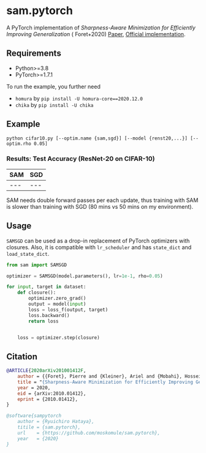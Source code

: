 # sam.pytorch

A PyTorch implementation of *Sharpness-Aware Minimization for Efficiently Improving Generalization* (
Foret+2020) [Paper](https://arxiv.org/abs/2010.01412), [Official implementation](https://github.com/google-research/sam).

## Requirements

* Python>=3.8
* PyTorch>=1.7.1

To run the example, you further need

* `homura` by `pip install -U homura-core==2020.12.0`
* `chika` by `pip install -U chika`

## Example

```commandline
python cifar10.py [--optim.name {sam,sgd}] [--model {renst20,...}] [--optim.rho 0.05]
```

### Results: Test Accuracy (ResNet-20 on CIFAR-10)

| SAM | SGD |
| --- | --- |
| --- | --- |

SAM needs double forward passes per each update, thus training with SAM is slower than training with SGD (80 mins vs 50
mins on my environment).

## Usage

`SAMSGD` can be used as a drop-in replacement of PyTorch optimizers with closures. Also, it is compatible
with `lr_scheduler` and has `state_dict` and `load_state_dict`.

```python
from sam import SAMSGD

optimizer = SAMSGD(model.parameters(), lr=1e-1, rho=0.05)

for input, target in dataset:
    def closure():
        optimizer.zero_grad()
        output = model(input)
        loss = loss_f(output, target)
        loss.backward()
        return loss


    loss = optimizer.step(closure)
```

## Citation

```bibtex
@ARTICLE{2020arXiv201001412F,
    author = {{Foret}, Pierre and {Kleiner}, Ariel and {Mobahi}, Hossein and {Neyshabur}, Behnam},
    title = "{Sharpness-Aware Minimization for Efficiently Improving Generalization}",
    year = 2020,
    eid = {arXiv:2010.01412},
    eprint = {2010.01412},
}

@software{sampytorch
    author = {Ryuichiro Hataya},
    titile = {sam.pytorch},
    url    = {https://github.com/moskomule/sam.pytorch},
    year   = {2020}
}
```